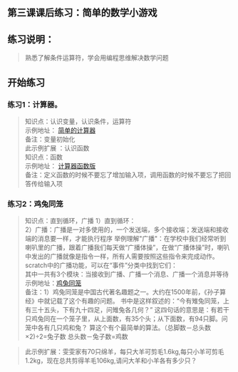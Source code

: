 ## 第三课课后练习：简单的数学小游戏

## 练习说明：
> 熟悉了解条件运算符，学会用编程思维解决数学问题

## 开始练习
### 练习1：计算器。   
> 知识点：认识变量，认识条件，运算符     
> 示例地址： [简单的计算器](https://scratch.mit.edu/projects/320985380/editor/ "简单的计算器")     
> 备注：变量初始化     
> 此示例扩展 ：认识函数      
> 知识点：函数    
> 示例地址： [计算器函数版](https://scratch.mit.edu/projects/321152158/editor "计算器函数版")    
> 备注：定义函数的时候不要忘了增加输入项，调用函数的时候不要忘了把回答传给输入项 

### 练习2：鸡兔同笼
> 知识点：直到循环，广播
1）直到循环：   
2）广播：广播是一对多使用的，一个发送端，多个接收端；发送端和接收端的消息要一样，才能执行程序
举例理解"广播"：在学校中我们经常听到喇叭里的广播，跟着广播我们每天做“广播体操”，在做“广播体操”时，喇叭中发出的广播就像是指令一样，所有人需要按照这些指令来完成动作。  
scratch中的广播功能，可以在“事件”分类中找到它们：  
其中一共有3个模块：当接收到广播、广播一个消息、广播一个消息并等待    
> 示例地址：[鸡兔同笼](https://scratch.mit.edu/projects/321636449/editor "鸡兔同笼")   
> 备注：1）鸡兔同笼是中国古代著名趣题之一。大约在1500年前，《孙子算经》中就记载了这个有趣的问题。
书中是这样叙述的：“今有雉兔同笼，上有三十五头，下有九十四足，问雉兔各几何？”
这四句话的意思是：有若干只鸡兔同在一个笼子里，从上面数，有35个头；从下面数，有94只脚。问笼中各有几只鸡和兔？
算这个有个最简单的算法。（总脚数－总头数×2)÷2=兔子数 总头数－兔子数=鸡数  

>此示例扩展：雯雯家有70只绵羊，每只大羊可剪毛1.6kg,每只小羊可剪毛1.2kg，现在总共剪得羊毛106kg,请问大羊和小羊各有多少只？


